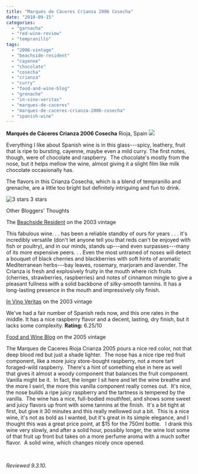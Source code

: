 ```yaml
---
title: "Marqués de Cáceres Crianza 2006 Cosecha"
date: "2010-09-15"
categories:
  - "garnacha"
  - "red-wine-review"
  - "tempranillo"
tags:
  - "2006-vintage"
  - "beachside-resident"
  - "cayenne"
  - "chocolate"
  - "cosecha"
  - "crianza"
  - "curry"
  - "food-and-wine-blog"
  - "grenache"
  - "in-vino-veritas"
  - "marques-de-caceres"
  - "marques-de-caceres-crianza-2006-cosecha"
  - "spanish-wine"
---
```


**Marqués de Cáceres Crianza 2006 Cosecha** Rioja, Spain ![](http://www.thegourmez.com/gourmez/photos/marquedecaceres.jpg)

Everything I like about Spanish wine is in this glass---spicy, leathery, fruit that is ripe to bursting, cayenne, maybe even a mild curry. The first notes, though, were of chocolate and raspberry.  The chocolate's mostly from the nose, but it helps mellow the wine, almost giving it a slight film like milk chocolate occasionally has.

The flavors in this Crianza Cosecha, which is a blend of tempranillo and grenache, are a little too bright but definitely intriguing and fun to drink.




<div class="caption">

![3 stars](http://s3.amazonaws.com/thegourmez-wpmedia/2009/02/rating_avocado1.gif "rating_avocado1") 3 stars</div>


Other Bloggers' Thoughts

The [Beachside Resident](http://thebeachsideresident.com/2009/03/marques-de-caceres-crianza/) on the 2003 vintage

This fabulous wine. . . has been a reliable standby of ours for years . . . it's incredibly versatile (don't let anyone tell you that reds can't be enjoyed with fish or poultry), and in our minds, stands up---and even surpasses---many of its more expensive peers. . . Even the most untrained of noses will detect a bouquet of black cherries and blackberries with soft hints of aromatic Mediterranean herbs---bay leaves, rosemary, marjoram and lavender. The Crianza is fresh and explosively fruity in the mouth where rich fruits (cherries, strawberries, raspberries) and notes of cinnamon mingle to give a pleasant fullness with a solid backbone of silky-smooth tannins. It has a long-lasting presence in the mouth and impressively oily finish.

[In Vino Veritas](http://winetasters.blogspot.com/2007/02/marqus-de-cceres-crianza-rioja-2003.html) on the 2003 vintage

We've had a fair number of Spanish reds now, and this one rates in the middle. It has a nice raspberry flavor and a decent, lasting, dry finish, but it lacks some complexity. **Rating:** 6.25/10

[Food and Wine Blog](http://foodandwineblog.com/2010/01/17/wine-of-the-day-marques-de-caceres-rioja-crianza-2005/) on the 2005 vintage

The Marques de Caceres Rioja Crianza 2005 pours a nice red color, not that deep blood red but just a shade lighter.  The nose has a nice ripe red fruit component, like a more juicy store-bought raspberry, not a more tart foraged-wild raspberry.  There's a hint of something else in here as well that gives it almost a woody component that balances the fruit component.  Vanilla might be it.  In fact, the longer I sit here and let the wine breathe and the more I swirl, the more this vanilla component really comes out.  It's nice, the nose builds a ripe juicy raspberry and the tartness is tempered by the vanilla.  The wine has a nice, full-bodied mouthfeel, and shows some sweet and juicy flavors up front with some tannins at the finish.  It's a bit tight at first, but give it 30 minutes and this really mellowed out a bit.  This is a nice wine, it's not as bold as I wanted, but it's great in its simple elegance, and I thought this was a great price point, at $15 for the 750ml bottle.   I drank this wine very slowly, and after a solid hour, possibly longer, the wine lost some of that fruit up front but takes on a more perfume aroma with a much softer flavor.  A solid wine, which changes nicely once opened.

 

_Reviewed 9.3.10._

